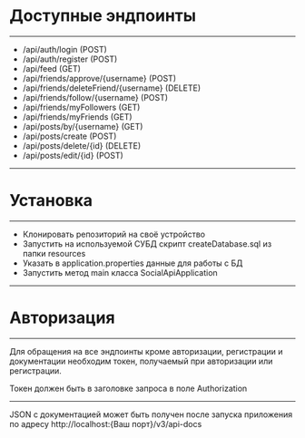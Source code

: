 # Доступные эндпоинты
____
- /api/auth/login (POST)
- /api/auth/register (POST)
- /api/feed (GET)
- /api/friends/approve/{username} (POST)
- /api/friends/deleteFriend/{username} (DELETE)
- /api/friends/follow/{username} (POST)
- /api/friends/myFollowers (GET)
- /api/friends/myFriends (GET)
- /api/posts/by/{username} (GET)
- /api/posts/create (POST)
- /api/posts/delete/{id} (DELETE)
- /api/posts/edit/{id} (POST)
____

# Установка
____
- Клонировать репозиторий на своё устройство
- Запустить на используемой СУБД скрипт createDatabase.sql из папки resources
- Указать в application.properties данные для работы с БД
- Запустить метод main класса SocialApiApplication
___

# Авторизация
____
Для обращения на все эндпоинты кроме авторизации, регистрации и документации необходим токен, получаемый при авторизации или регистрации.

Токен должен быть в заголовке запроса в поле Authorization
____
JSON с документацией может быть получен после запуска приложения по адресу http://localhost:{Ваш порт}/v3/api-docs
